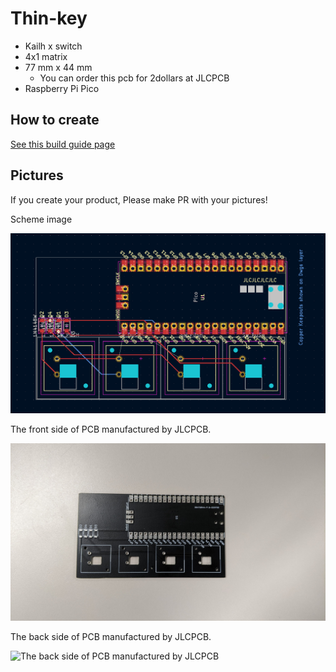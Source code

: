 # Thin-key

- Kailh x switch
- 4x1 matrix
- 77 mm x 44 mm
  - You can order this pcb for 2dollars at JLCPCB
- Raspberry Pi Pico

## How to create

[See this build guide page](BUILD_GUIDE.md)

## Pictures

If you create your product, Please make PR with your pictures!

Scheme image

![A view of PCB](picture/pcb-view.png)

The front side of PCB manufactured by JLCPCB.

![The front side of PCB manufactured by JLCPCB](picture/pcb-front-side.jpg)

The back side of PCB manufactured by JLCPCB.

![The back side of PCB manufactured by JLCPCB](picture/pcb-back-side.jpg)
